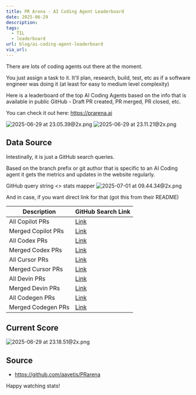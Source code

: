 ```yaml
---
title: PR Arena - AI Coding Agent Leaderboard
date: 2025-06-29
description: 
tags:
  - TIL
  - leaderboard
url: blog/ai-coding-agent-leaderboard
via_url:
---
```

There are lots of coding agents out there at the moment. 

You just assign a task to it. It'll plan, research, build, test, etc as if a software engineer was doing it (at least for easy to medium level complexity)

Here is a leaderboard of the top AI Coding Agents based on the info that is available in  public GitHub - Draft PR created, PR merged, PR closed, etc.

You can check it out here: https://prarena.ai

![2025-06-29 at 23.05.39@2x.png](https://images.nesin.io/qblog/AIEngineerGuide/images/2025-06/2025-06-29-at-23.05.39-at-2x.png)
![2025-06-29 at 23.11.21@2x.png](https://images.nesin.io/qblog/AIEngineerGuide/images/2025-06/2025-06-29-at-23.11.21-at-2x.png)
## Data Source
Intestinally, it is just a GitHub search queries.

Based on the branch prefix or git author that is specific to an AI Coding agent it gets the metrics and updates in the website regularly.

GitHub query string <> stats mapper
![2025-07-01 at 09.44.34@2x.png](https://images.nesin.io/qblog/AIEngineerGuide/images/2025-06/2025-07-01-at-09.44.34-at-2x.png)

And in case, if you want direct link for that (got this from their README)

| Description        | GitHub Search Link                                                                                     |
| ------------------ | ------------------------------------------------------------------------------------------------------ |
| All Copilot PRs    | [Link](https://github.com/search?q=is:pr+head:copilot/&type=pullrequests)                              |
| Merged Copilot PRs | [Link](https://github.com/search?q=is:pr+head:copilot/+is:merged&type=pullrequests)                    |
| All Codex PRs      | [Link](https://github.com/search?q=is:pr+head:codex/&type=pullrequests)                                |
| Merged Codex PRs   | [Link](https://github.com/search?q=is:pr+head:codex/+is:merged&type=pullrequests)                      |
| All Cursor PRs     | [Link](https://github.com/search?q=is:pr+head:cursor/&type=pullrequests)                               |
| Merged Cursor PRs  | [Link](https://github.com/search?q=is:pr+head:cursor/+is:merged&type=pullrequests)                     |
| All Devin PRs      | [Link](https://github.com/search?q=is:pr+author:devin-ai-integration[bot]&type=pullrequests)           |
| Merged Devin PRs   | [Link](https://github.com/search?q=is:pr+author:devin-ai-integration[bot]+is:merged&type=pullrequests) |
| All Codegen PRs    | [Link](https://github.com/search?q=is:pr+author:codegen-sh[bot]&type=pullrequests)                     |
| Merged Codegen PRs | [Link](https://github.com/search?q=is:pr+author:codegen-sh[bot]+is:merged&type=pullrequests)           |

## Current Score

![2025-06-29 at 23.18.51@2x.png](https://images.nesin.io/qblog/AIEngineerGuide/images/2025-06/2025-06-29-at-23.18.51-at-2x.png)

## Source
- https://github.com/aavetis/PRarena

Happy watching stats!